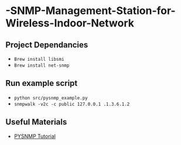 # -SNMP-Management-Station-for-Wireless-Indoor-Network

## Project Dependancies
- `Brew install libsmi`
- `Brew install net-snmp`

## Run example script
- `python src/pysnmp_example.py`
- `snmpwalk -v2c -c public 127.0.0.1 .1.3.6.1.2` 
## Useful Materials
- <a href="http://gzsl.lzu.edu.cn/pysnmp/pysnmp-tutorial.html">PYSNMP Tutorial</a>
